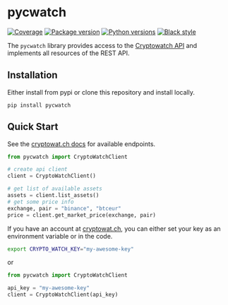 # pycwatch

[![Coverage](https://img.shields.io/codecov/c/github/ljnsn/pycwatch?color=%2334D058)](https://codecov.io/gh/ljnsn/pycwatch)
[![Package version](https://img.shields.io/pypi/v/pycwatch?color=%2334D058&label=pypi%20package)](https://pypi.org/project/pycwatch)
[![Python versions](https://img.shields.io/pypi/pyversions/pycwatch.svg)](https://pypi.org/project/pycwatch)
[![Black style](https://img.shields.io/badge/code%20style-black-000000.svg)](https://github.com/psf/black)

The `pycwatch` library provides access to the [Cryptowatch API](https://docs.cryptowat.ch/rest-api/) and implements all resources of the REST API.

## Installation

Either install from pypi or clone this repository and install locally.

```fish
pip install pycwatch
```

## Quick Start

See the [cryptowat.ch docs](https://docs.cryptowat.ch/rest-api) for available endpoints.

```python
from pycwatch import CryptoWatchClient

# create api client
client = CryptoWatchClient()

# get list of available assets
assets = client.list_assets()
# get some price info
exchange, pair = "binance", "btceur"
price = client.get_market_price(exchange, pair)
```

If you have an account at [cryptowat.ch](https://cryptowat.ch), you can either set your key as an environment variable or in the code.

```bash
export CRYPTO_WATCH_KEY="my-awesome-key"
```

or

```python
from pycwatch import CryptoWatchClient

api_key = "my-awesome-key"
client = CryptoWatchClient(api_key)
```
